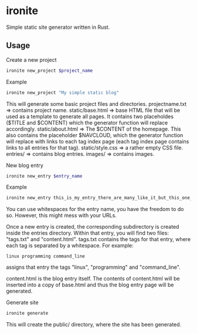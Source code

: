# ironite
Simple static site generator written in Rust.

## Usage
Create a new project
```bash
ironite new_project $project_name
```
Example
```bash
ironite new_project "My simple static blog"
```
This will generate some basic project files and directories.
projectname.txt => contains project name.
static/base.html => base HTML file that will be used as a template to generate all pages. It contains two placeholdes ($TITLE and $CONTENT) which the generator function will replace accordingly.
static/about.html => The $CONTENT of the homepage. This also contains the placeholder $NAVCLOUD, which the generator function will replace with links to each tag index page (each tag index page contains links to all entries for that tag).
static/style.css => a rather empty CSS file.
entries/ => contains blog entries.
images/ => contains images.

New blog entry
```bash
ironite new_entry $entry_name
```
Example
```bash
ironite new_entry this_is_my_entry_there_are_many_like_it_but_this_one_is_mine
```
You can use whitespaces for the entry name, you have the freedom to do so. However, this might mess with your URLs.

Once a new entry is created, the corresponding subdirectory is created inside the entries directory. Within that entry, you will find two files: "tags.txt" and "content.html".
tags.txt contains the tags for that entry, where each tag is separated by a whitespace. For example:
```
linux programming command_line
```
assigns that entry the tags "linux", "programming" and "command_line".

content.html is the blog entry itself. The contents of content.html will be inserted into a copy of base.html and thus the blog entry page will be generated.

Generate site
```bash
ironite generate
```
This will create the public/ directory, where the site has been generated.
